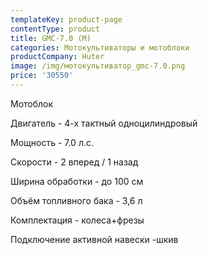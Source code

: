 ```yaml
---
templateKey: product-page
contentType: product
title: GMC-7.0 (M)
categories: Мотокультиваторы и мотоблоки
productCompany: Huter
image: /img/мотокультиватор_gmc-7.0.png
price: '30550'
---
```

Мотоблок

Двигатель - 4-х тактный одноцилиндровый

Мощность - 7.0 л.с.

Скорости - 2 вперед / 1 назад

Ширина обработки - до 100 см

Объём топливного бака - 3,6 л

Комплектация - колеса+фрезы

Подключение активной навески -шкив
